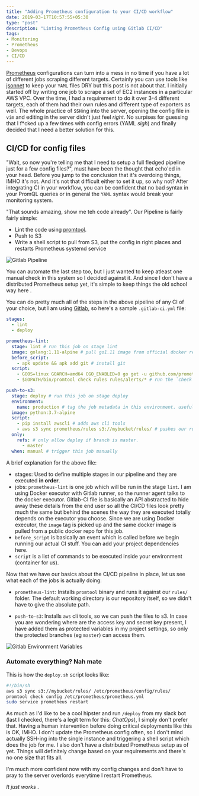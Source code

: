 ```yaml
---
title: "Adding Prometheus configuration to your CI/CD workflow"
date: 2019-03-17T10:57:55+05:30
type: "post"
description: "Linting Prometheus Config using Gitlab CI/CD"
tags:
- Monitoring
- Prometheus
- Devops
- CI/CD
---
```


[Prometheus](https://prometheus.io/) configurations can turn into a mess in no time if you have a lot of different jobs scraping different targets. Certainly you can use tools like [jsonnet](https://jsonnet.org/) to keep your `YAML` files DRY but this post is not about that. I initially started off by writing one job to scrape a set of EC2 instances in a particular AWS VPC. Over the time, I had a requirement to do it over 3-4 different targets, each of them had their own rules and different type of exporters as well. The whole practice of `SSH`ing into the server, opening the config file in `vim` and editing in the server didn't just feel _right_. No surpises for guessing that I f*cked up a few times with config errors (YAML _sigh_) and finally decided that I need a better solution for this.

## CI/CD for config files
"Wait, so now you're telling me that I need to setup a full fledged pipeline just for a few config files?", must have been the thought that echo'ed in your head. Before you jump to the conclusion that it's overdoing things, IMHO it's not. And it's not that difficult either to set it up, so why not? After integrating CI in your workflow, you can be confident that no bad syntax in your PromQL queries or in general the `YAML` syntax would break your monitoring system.

"That sounds amazing, show me teh code already". Our Pipeline is fairly fairly simple:

- Lint the code using [promtool](https://github.com/prometheus/prometheus/tree/master/cmd/promtool).
- Push to S3
- Write a shell script to pull from S3, put the config in right places and restarts Prometheus systemd service

![Gitlab Pipeline](/images/gitlab-pipeline.png "Gitlab Pipeline")

You can automate the last step too, but I just wanted to keep atleast one manual check in this system so I decided against it. And since I don't have a distributed Prometheus setup yet, it's simple to keep things the old school way here <i class="em em-smile"></i>.

You can do pretty much all of the steps in the above pipeline of any CI of your choice, but I am using [Gitlab](http://gitlab.com/), so here's a sample `.gitlab-ci.yml` file:

```yaml
stages:
  - lint
  - deploy

prometheus-lint:
  stage: lint # run this job on stage lint
  image: golang:1.11-alpine # pull go1.11 image from official docker repo
  before_script:
    - apk update && apk add git # install git
  script:
    - GOOS=linux GOARCH=amd64 CGO_ENABLED=0 go get -u github.com/prometheus/prometheus/cmd/promtool # fetches promtool package
    - $GOPATH/bin/promtool check rules rules/alerts/* # run the `check rules` command for my prometheus rule files

push-to-s3:
  stage: deploy # run this job on stage deploy
  environment:
    name: production # tag the job metadata in this environment. useful to quickly revert deploys when shit hits the fan
  image: python:3.7-alpine
  script:
    - pip install awscli # adds aws cli tools
    - aws s3 sync prometheus/rules s3://mybucket/rules/ # pushes our rule config files to s3
  only:
    refs: # only allow deploy if branch is master.
      - master
  when: manual # trigger this job manually
```

A brief explanation for the above file:

- stages: Used to define multiple stages in our pipeline and they are executed **in order**.
- jobs: `prometheus-lint` is one job which will be run in the stage `lint`. I am using Docker executor with Gitlab runner, so the runner agent talks to the docker executor. Gitlab-CI file is basically an API abstracted to hide away these details from the end user so all the CI/CD files look pretty much the same but behind the scenes the way they are executed totally depends on the executor you choose. Since we are using Docker executor, the `image` tag is picked up and the same docker image is pulled from a public docker repo for this job.
- `before_script` is basically an event which is called before we begin running our actual CI stuff. You can add your project dependencies here.
- `script` is a list of commands to be executed inside your environment (container for us).

Now that we have our basics about the CI/CD pipeline in place, let us see what each of the jobs is actually doing:

- `prometheus-lint`: Installs `promtool` binary and runs it against our `rules/` folder. The default working directory is our repository itself, so we didn't have to give the absolute path.

- `push-to-s3`: Installs `aws` cli tools, so we can push the files to s3. In case you are wondering where are the access key and secret key present, I have added them as protected variables in my project settings, so only the protected branches (eg `master`) can access them.

![Gitlab Environment Variables](/images/gitlab-env.png "Gitlab Environment Variables")

### Automate everything? Nah mate

This is how the `deploy.sh` script looks like:

```sh
#!/bin/sh
aws s3 sync s3://mybucket/rules/ /etc/prometheus/config/rules/
promtool check config /etc/prometheus/prometheus.yml
sudo service prometheus restart
```

As much as I'd like to be a cool hipster and run `/deploy` from my slack bot (last I checked, there's a legit term for this: _ChatOps_), I simply don't prefer that. Having a human intervention before doing critical deployments like this is OK, IMHO. I don't update the Prometheus config often, so I don't mind actually SSH-ing into the single instance and triggering a shell script which does the job for me. I also don't have a distributed Prometheus setup as of yet. Things will definitely change based on your requirements and there's no one size that fits all.

I'm much more confident now with my config changes and don't have to pray to the server overlords everytime I restart Prometheus.

_It just works_ <i class="em em-stuck_out_tongue_closed_eyes"></i>.